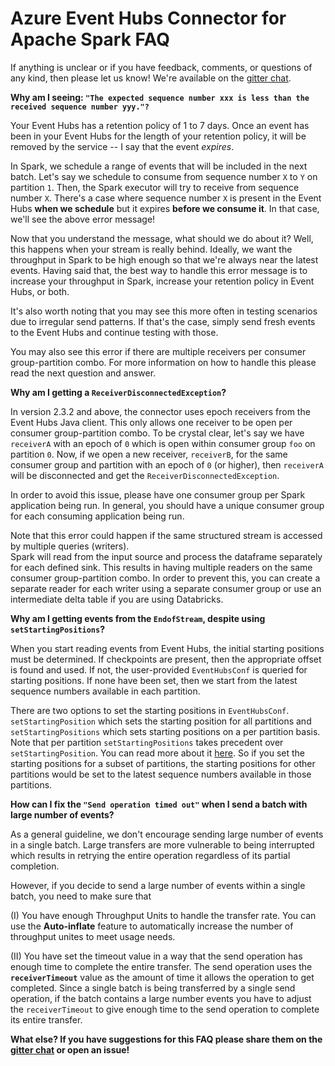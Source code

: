 # Azure Event Hubs Connector for Apache Spark FAQ

If anything is unclear or if you have feedback, comments, or questions of any kind, then please let us know!
We're available on the [gitter chat](https://gitter.im/azure-event-hubs-spark/Lobby). 

**Why am I seeing: `"The expected sequence number xxx is less than the received sequence number yyy."?`**

Your Event Hubs has a retention policy of 1 to 7 days. Once an event has been in your Event Hubs for 
the length of your retention policy, it will be removed by the service -- I say that the event *expires*. 

In Spark, we schedule a range of events that will be included in the next batch. Let's say we schedule to consume 
from sequence number `X` to `Y` on partition `1`. Then, the Spark executor will try to receive from sequence 
number `X`. There's a case where sequence number `X` is present in the Event Hubs **when we schedule** but 
it expires **before we consume it**. In that case, we'll see the above error message! 

Now that you understand the message, what should we do about it? Well, this happens when your stream is really
behind. Ideally, we want the throughput in Spark to be high enough so that we're always near the latest events. 
Having said that, the best way to handle this error message is to increase your throughput in Spark, increase 
your retention policy in Event Hubs, or both. 

It's also worth noting that you may see this more often in testing scenarios due to irregular send patterns. 
If that's the case, simply send fresh events to the Event Hubs and continue testing with those. 

You may also see this error if there are multiple receivers per consumer group-partition combo. For more information on
how to handle this please read the next question and answer.

**Why am I getting a `ReceiverDisconnectedException`?**

In version 2.3.2 and above, the connector uses epoch receivers from the Event Hubs Java client.
This only allows one receiver to be open per consumer group-partition combo. To be crystal clear,
let's say we have `receiverA` with an epoch of `0` which is open within consumer group `foo` on partition `0`.
Now, if we open a new receiver, `receiverB`, for the same consumer group and partition with an epoch of
`0` (or higher), then `receiverA` will be disconnected and get the `ReceiverDisconnectedException`. 

In order to avoid this issue, please have one consumer group per Spark application being run. In general, you 
should have a unique consumer group for each consuming application being run. 

Note that this error could happen if the same structured stream is accessed by multiple queries (writers).  
Spark will read from the input source and process the dataframe separately for each defined sink. 
This results in having multiple readers on the same consumer group-partition combo.
In order to prevent this, you can create a separate reader for each writer using a separate consumer group or
use an intermediate delta table if you are using Databricks.
      

**Why am I getting events from the `EndofStream`, despite using `setStartingPositions`?**

When you start reading events from Event Hubs, the initial starting positions must be determined. 
If checkpoints are present, then the appropriate offset is found and used. If not, the user-provided `EventHubsConf` 
is queried for starting positions. If none have been set, then we start from the latest sequence numbers available 
in each partition.

There are two options to set the starting positions in `EventHubsConf`. 
`setStartingPosition` which sets the starting position for all partitions and `setStartingPositions` which sets
starting positions on a per partition basis. Note that per partition `setStartingPositions` takes precedent 
over `setStartingPosition`. You can read more about it [here](https://github.com/Azure/azure-event-hubs-spark/blob/master/docs/structured-streaming-eventhubs-integration.md#per-partition-configuration).
So if you set the starting positions for a subset of partitions, the starting positions for other partitions would be 
set to the latest sequence numbers available in those partitions.


**How can I fix the `"Send operation timed out"` when I send a batch with large number of events?**

As a general guideline, we don't encourage sending large number of events in a single batch. Large transfers are more 
vulnerable to being interrupted which results in retrying the entire operation regardless of its partial completion.

However, if you decide to send a large number of events within a single batch, you need to make sure that 

(I) You have enough Throughput Units to handle the transfer rate. You can use the **Auto-inflate** feature to automatically
increase the number of throughput unites to meet usage needs.

(II) You have set the timeout value in a way that the send operation has enough time to complete the entire transfer. 
The send operation uses the **`receiverTimeout`** value as the amount of time it allows the operation to get completed. 
Since a single batch is being transferred by a single send operation, if the batch contains a large number events you 
have to adjust the `receiverTimeout` to give enough time to the send operation to complete its entire transfer.

 
**What else? If you have suggestions for this FAQ please share them on the 
[gitter chat](https://gitter.im/azure-event-hubs-spark/Lobby) or open an issue!**
